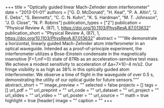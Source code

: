 +++
title = "Optically guided linear Mach-Zehnder atom interferometer"
date = "2013-01-01"
authors = ["G. D. McDonald", "H. Keal", "P. A. Altin", "J. E. Debs", "S. Bennetts", "C. C. N. Kuhn", "K. S. Hardman", "M. T. Johnsson", "J. D. Close", "N. P. Robins"]
publication_types = ["2"]
publication = "Physical Review A, (87), 1, https://doi.org/10.1103/PhysRevA.87.013632"
publication_short = "Physical Review A, (87), 1, https://doi.org/10.1103/PhysRevA.87.013632"
abstract = """We demonstrate a horizontal, linearly guided Mach-Zehnder atom interferometer in an optical waveguide. Intended as a proof-of-principle experiment, the interferometer utilizes a Bose-Einstein condensate in the magnetically insensitive |F=1,mF=0⟩ state of 87Rb as an acceleration-sensitive test mass. We achieve a modest sensitivity to acceleration of Δa=7×10−4 m/s2. Our fringe visibility is as high as 38% in this optically guided atom interferometer. We observe a time of flight in the waveguide of over 0.5 s, demonstrating the utility of our optical guide for future sensors."""
abstract_short = ""
image_preview = ""
selected = false
projects = []
tags = []
url_pdf = ""
url_preprint = ""
url_code = ""
url_dataset = ""
url_project = ""
url_slides = ""
url_video = ""
url_poster = ""
url_source = ""
math = true
highlight = true
[header]
image = ""
caption = ""
+++
